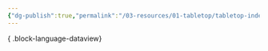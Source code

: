 ```yaml
---
{"dg-publish":true,"permalink":"/03-resources/01-tabletop/tabletop-index/","title":"Tabletop - Index","pinned":true}
---
```




{ .block-language-dataview}

